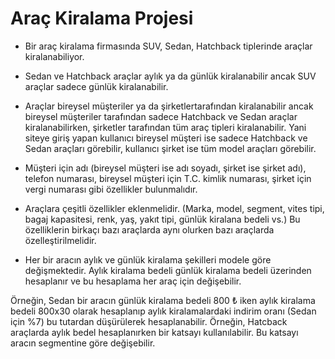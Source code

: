 # Araç Kiralama Projesi

- Bir araç kiralama firmasında SUV, Sedan, Hatchback tiplerinde
araçlar kiralanabiliyor.

- Sedan ve Hatchback araçlar aylık ya da günlük kiralanabilir ancak SUV araçlar
sadece günlük kiralanabilir.
- Araçlar bireysel müşteriler ya da şirketlertarafından kiralanabilir ancak bireysel 
müşteriler tarafından sadece Hatchback ve Sedan araçlar kiralanabilirken,
şirketler tarafından tüm araç tipleri kiralanabilir.
Yani siteye giriş yapan kullanıcı bireysel müşteri ise sadece Hatchback ve Sedan 
araçları görebilir, kullanıcı şirket ise tüm model araçları görebilir.
- Müşteri için adı (bireysel müşteri ise adı soyadı, şirket ise şirket adı), telefon 
numarası, bireysel müşteri için T.C. kimlik numarası, şirket için vergi numarası
gibi özellikler bulunmalıdır.
- Araçlara çeşitli özellikler eklenmelidir. (Marka, model, segment, vites tipi,
bagaj kapasitesi, renk, yaş, yakıt tipi, günlük kiralana bedeli vs.)
Bu özelliklerin birkaçı bazı araçlarda aynı olurken bazı araçlarda özelleştirilmelidir.
- Her bir aracın aylık ve günlük kiralama şekilleri modele göre değişmektedir.
Aylık kiralama bedeli günlük kiralama bedeli üzerinden hesaplanır ve bu
hesaplama her araç için değişebilir.

Örneğin, Sedan bir aracın günlük kiralama bedeli 800 ₺ iken aylık kiralama bedeli 
800x30 olarak hesaplanıp aylık kiralamalardaki indirim oranı (Sedan için %7) bu 
tutardan düşürülerek hesaplanabilir.
Örneğin, Hatcback araçlarda aylık bedel hesaplanırken bir katsayı kullanılabilir. Bu 
katsayı aracın segmentine göre değişebilir.